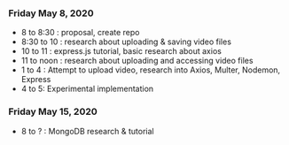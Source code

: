 ### Friday May 8, 2020

* 8 to 8:30 : proposal, create repo 
* 8:30 to 10 : research about uploading & saving video files
* 10 to 11 : express.js tutorial, basic research about axios
* 11 to noon : research about uploading and accessing video files
* 1 to 4 : Attempt to upload video, research into Axios, Multer, Nodemon, Express
* 4 to 5: Experimental implementation

### Friday May 15, 2020

* 8 to ? : MongoDB research & tutorial
